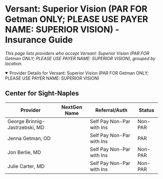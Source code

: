 # Versant: Superior Vision (PAR FOR Getman ONLY; PLEASE USE PAYER NAME: SUPERIOR VISION) - Insurance Guide

*This page lists providers who accept Versant: Superior Vision (PAR FOR Getman ONLY; PLEASE USE PAYER NAME: SUPERIOR VISION), grouped by location.*

<details open><summary>Provider Details for Versant: Superior Vision (PAR FOR Getman ONLY; PLEASE USE PAYER NAME: SUPERIOR VISION)</summary>

## Center for Sight-Naples

| Provider | NextGen Name | Referral/Auth | Status |
|----------|-------------|--------------|--------|
| George Brinnig-Jastrzebski, MD |  | Self Pay Non-Par with Ins | Non-PAR |
| Jenna Getman, OD |  | Self Pay Non-Par with Ins | PAR |
| Jon Berlie, MD |  | Self Pay Non-Par with Ins | Non-PAR |
| Julie Carter, MD |  | Self Pay Non-Par with Ins | Non-PAR |

</details>

